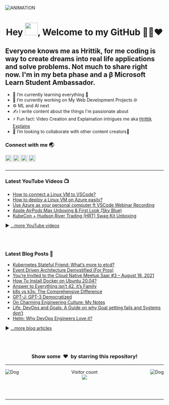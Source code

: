 <img  alt="ANIMATION" src="abcd.gif"></img>


### 
<h1 align="center">Hey <img src="Hi.gif" width="40px" />, Welcome to my GitHub 👨‍💻❤️</h1>

## Everyone knows me as Hrittik, for me coding is way to create dreams into real life applications and solve problems. Not much to share right now. I'm in my beta phase and a β Microsoft Learn Student Ambassador. 

<ul>
    <li>🌱 I’m currently learning everything 🤣 </li>
    <li>🔭 I’m currently working on My Web Development Projects 🌐</li>
    <li>⚙ ML and AI next</li>
    <li>✍ I write content about the things I'm passionate about </li>
    <li>⚡ Fun fact: Video Creation and Explaination intrigues me aka <a href="https://www.youtube.com/hrittikexplains/">Hrittik Explains</a></li>
    <li>👯 I’m looking to collaborate with other content creators🤩</li>
</ul>


### Connect with me 🌏

[<img align="left" alt=" LinkedIn" width="22px" src="https://cdn.jsdelivr.net/npm/simple-icons@v3/icons/linkedin.svg" />][linkedin]
[<img align="left" alt=" MLSA" width="22px" src="https://cdn.jsdelivr.net/npm/simple-icons@v3/icons/microsoft.svg" />][MLSA]
[<img align="left" alt=" YouTube" width="22px" src="https://cdn.jsdelivr.net/npm/simple-icons@v3/icons/youtube.svg" />][youtube]
[<img align="left" alt=" Twitter" width="22px" src="https://cdn.jsdelivr.net/npm/simple-icons@v3/icons/twitter.svg" />][twitter]


<br />
<br />

---

### Latest YouTube Videos 📺
<!-- YOUTUBE:START -->
- [How to connect a Linux VM to VSCode?](https://www.youtube.com/watch?v=skKH_rKGjDw)
- [How to deploy a Linux VM on Azure easily?](https://www.youtube.com/watch?v=FYhKavHHQU8)
- [Use Azure as your personal computer ft  VSCode Webinar Recording](https://www.youtube.com/watch?v=YjgzByOr1Qk)
- [Apple AirPods Max Unboxing & First Look (Sky Blue)](https://www.youtube.com/watch?v=lwc6_LELoa4)
- [KubeCon + Hudson River Trading (HRT) Swag Kit Unboxing](https://www.youtube.com/watch?v=kvfOEPcDMt8)
<!-- YOUTUBE:END -->
▶ [...more YouTube videos](https://www.youtube.com/channel/UC1Hcs44hqebvjvTeJuVEi2A?sub_confirmation=1)



<br />
<br />


### Latest Blog Posts 📝
<!-- BLOG-POST-LIST:START -->
- [Kubernetes Stateful Friend: What’s more to etcd?](https://www.p3r.one/etcd-and-kubernetes/)
- [Event Driven Architecture Demystified (For Pros)](https://www.p3r.one/event-driven-architecture/)
- [You’re Invited to the Cloud Native Meetup Saar #3 – August 18, 2021](https://www.p3r.one/cloud-native-meetup-saar-3-invite/)
- [How To Install Docker on Ubuntu 20.04?](https://www.p3r.one/install-docker-on-ubuntu-20-04/)
- [Answer to Everything isn’t 42, it’s Family](https://www.p3r.one/answer-to-everything/)
- [k8s vs k3s: The Comprehensive Difference](https://www.p3r.one/k8s-vs-k3s/)
- [GPT-J: GPT-3 Democratized](https://www.p3r.one/gpt-j/)
- [On Charming Engineering Culture: My Notes](https://www.p3r.one/on-engineering-culture/)
- [Life, DevOps and Goals: A Guide on why Goal setting fails and Systems don’t](https://www.p3r.one/goal-setting-is-bullshit/)
- [Helm: Why DevOps Engineers Love it?](https://www.p3r.one/helm-package-manager-kubernetes/)
<!-- BLOG-POST-LIST:END -->
▶ [...more blog articles](https://www.p3r.one/author/hrittik/)

<br />
<br />
<h3 align="center">Show some &nbsp;❤️&nbsp; by starring this repository!</h3>

---
<img align="left" alt="Dog" width="" src="tenor.gif" />
<img align="right" alt="Dog" width="" src="tenor.gif" />
<p align="center"> 
  Visitor count<br>
  <img src="https://profile-counter.glitch.me/hritikhere/count.svg" />
</p>

<br />
<br />

---


[twitter]: https://twitter.com/hrittikhere
[youtube]: https://www.youtube.com/channel/UC1Hcs44hqebvjvTeJuVEi2A?sub_confirmation=1
[linkedin]: https://linkedin.com/in/hrittikhere
[MLSA]: https://studentambassadors.microsoft.com/en-US/profile/90461
[blog]:https://www.p3r.one/author/hrittik/


<!-- Hope you Have a Nice Day. Let's collab and connect using these links 😋 -->

